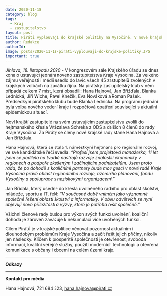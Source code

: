 ```yaml
---
date: 2020-11-18
category: blog
tags:
  - Kraj
  - zastupitelstvo
layout: post
title: Piráti vyplouvají do krajské politiky na Vysočině. V nové krajské radě zasedne Hana Hajnová a Jan Břížďala
author: Redakce
authorId:  
image: posts/2020-11-18-pirati-vyplouvaji-do-krajske-politiky.JPG
important: true
---
```


*Jihlava, 18. listopadu 2020* - V kongresovém sále Krajského úřadu se dnes konalo ustavující jednání nového zastupitelstva Kraje Vysočina. Za velkého zájmu veřejnosti i médií usedlo do lavic všech 45 zastupitelů zvolených v krajských volbách na začátku října. Na pirátský zastupitelský klub v něm připadá celkem 7 míst, která obsadili: Hana Hajnová, Jan Břížďala, Blanka Lednická, Jiří Wiche, Pavel Knežik, Eva Nováková a Roman Pašek. Předsedkyní pirátského klubu bude Blanka Lednická. Na programu jednání byla volba nového vedení kraje i rozpočtová opatření související s aktuální epidemickou situací. 

Noví krajští zastupitelé na svém ustavujícím zastupitelstvu zvolili do hejtmanského křesla Vítězslava Schreka z ODS a dalších 8 členů do rady Kraje Vysočina. Za Piráty se členy nové krajské rady stane Hana Hajnová a Jan Břížďala. 

Hana Hajnová, která se stala 1. náměstkyní hejtmana pro regionální rozvoj, ve své kandidátské řeči uvedla: *“Profesí jsem projektová manažerka, 11 let jsem se podílela na tvorbě nástrojů rozvoje znalostní ekonomiky v regionech a podpoře zkušeným i začínajícím podnikatelům. Jsem proto ráda, že po dohodě s koaličními partnery bude mou gescí v nové radě Kraje Vysočina právě oblast regionálního rozvoje, územního plánování, fondu Vysočiny a spolupráce s neziskovými organizacemi.”*

Jan Břídala, který usedne do křesla uvolněného radního pro oblast školství, mládeže, sportu a IT, řekl: *“V současné době vnímám jako významné společné řešení oblasti školství a informatiky. V obou odvětvích se nyní objevují nové příležitosti a výzvy, které je potřeba řešit společně.”*

Všichni členové rady budou pro výkon svých funkcí uvolnění, koaliční dohoda je zároveň zavazuje k nekumulaci více uvolněných funkcí. 

Cílem Pirátů je v krajské politice věnovat pozornost aktuálním i dlouhodobým problémům Kraje Vysočina a začít řešit jejich příčiny, nikoliv jen následky. Klíčem k prosperitě společnosti je otevřenost, svoboda informací, kvalitní veřejné služby, použití moderních technologií a otevřená komunikace s občany i obcemi na celém území kraje. 

---

**Odkazy**

 
---

**Kontakt pro média**

Hana Hajnová, 721 684 323, <hana.hajnova@pirati.cz>
